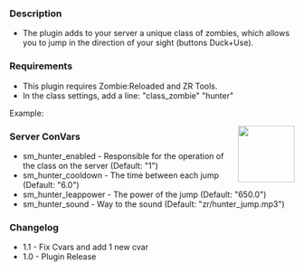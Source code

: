 ### Description
* The plugin adds to your server a unique class of zombies, which allows you to jump in the direction of your sight (buttons Duck+Use).

### Requirements
* This plugin requires Zombie:Reloaded and ZR Tools.
* In the class settings, add a line: "class_zombie" "hunter"

Example: 

<img align="right" src="https://i.imgur.com/NYXOAsv.png" height="100" width="100">

### Server ConVars

* sm_hunter_enabled - Responsible for the operation of the class on the server (Default: "1")
* sm_hunter_cooldown - The time between each jump (Default: "6.0")
* sm_hunter_leappower - The power of the jump (Default: "650.0")
* sm_hunter_sound - Way to the sound (Default: "zr/hunter_jump.mp3")


### Changelog
* 1.1 - Fix Cvars and add 1 new cvar
* 1.0 - Plugin Release
